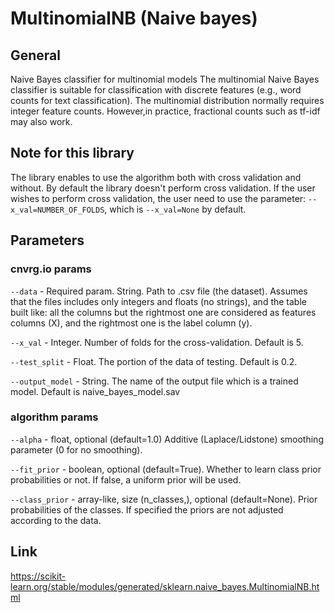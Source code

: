 # MultinomialNB (Naive bayes)

## General
Naive Bayes classifier for multinomial models
The multinomial Naive Bayes classifier is suitable for classification with discrete features (e.g., word counts for text classification). The
multinomial distribution normally requires integer feature counts. However,in practice, fractional counts such as tf-idf may also work.

## Note for this library
The library enables to use the algorithm both with cross validation and without. By default the library doesn't perform cross validation. If the user wishes to perform cross validation, 
the user need to use the parameter: ```--x_val=NUMBER_OF_FOLDS```, which is ```--x_val=None``` by default.

## Parameters
### cnvrg.io params
```--data``` - Required param. String. Path to .csv file (the dataset). Assumes that the files includes only integers and floats (no strings), and the table built like: all the columns but the 
rightmost one are considered as features columns (X), and the rightmost one is the label column (y).

```--x_val``` - Integer. Number of folds for the cross-validation. Default is 5.

```--test_split``` - Float. The portion of the data of testing. Default is 0.2.

```--output_model``` - String. The name of the output file which is a trained model. Default is naive_bayes_model.sav

### algorithm params
```--alpha``` - float, optional (default=1.0) Additive (Laplace/Lidstone) smoothing parameter (0 for no smoothing).

```--fit_prior``` - boolean, optional (default=True). Whether to learn class prior probabilities or not. If false, a uniform prior will be used.

```--class_prior``` - array-like, size (n_classes,), optional (default=None). Prior probabilities of the classes. If specified the priors are not adjusted according to the data.

## Link
https://scikit-learn.org/stable/modules/generated/sklearn.naive_bayes.MultinomialNB.html